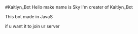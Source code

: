 #Kaitlyn_Bot
 Hello make name is Sky I'm creater of  Kaitlyn_Bot 
 
 This bot made in JavaS
 
 
 if u want it to join ur server
